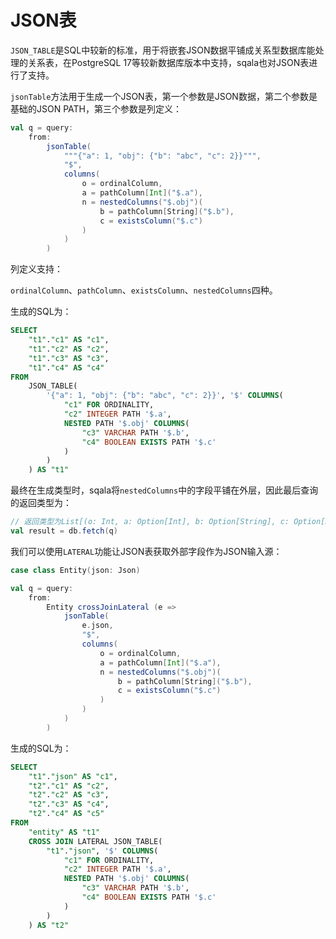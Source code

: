 # JSON表

`JSON_TABLE`是SQL中较新的标准，用于将嵌套JSON数据平铺成关系型数据库能处理的关系表，在PostgreSQL 17等较新数据库版本中支持，sqala也对JSON表进行了支持。

`jsonTable`方法用于生成一个JSON表，第一个参数是JSON数据，第二个参数是基础的JSON PATH，第三个参数是列定义：

```scala
val q = query:
    from:
        jsonTable(
            """{"a": 1, "obj": {"b": "abc", "c": 2}}""",
            "$",
            columns(
                o = ordinalColumn,
                a = pathColumn[Int]("$.a"),
                n = nestedColumns("$.obj")(
                    b = pathColumn[String]("$.b"),
                    c = existsColumn("$.c")
                )
            )
        )
```

列定义支持：

`ordinalColumn`、`pathColumn`、`existsColumn`、`nestedColumns`四种。

生成的SQL为：

```sql
SELECT
    "t1"."c1" AS "c1",
    "t1"."c2" AS "c2",
    "t1"."c3" AS "c3",
    "t1"."c4" AS "c4"
FROM
    JSON_TABLE(
        '{"a": 1, "obj": {"b": "abc", "c": 2}}', '$' COLUMNS(
            "c1" FOR ORDINALITY,
            "c2" INTEGER PATH '$.a',
            NESTED PATH '$.obj' COLUMNS(
                "c3" VARCHAR PATH '$.b',
                "c4" BOOLEAN EXISTS PATH '$.c'
            )
        )
    ) AS "t1"
```

最终在生成类型时，sqala将`nestedColumns`中的字段平铺在外层，因此最后查询的返回类型为：

```scala
// 返回类型为List[(o: Int, a: Option[Int], b: Option[String], c: Option[Boolean])]
val result = db.fetch(q)
```

我们可以使用`LATERAL`功能让JSON表获取外部字段作为JSON输入源：

```scala
case class Entity(json: Json)

val q = query:
    from:
        Entity crossJoinLateral (e =>
            jsonTable(
                e.json,
                "$",
                columns(
                    o = ordinalColumn,
                    a = pathColumn[Int]("$.a"),
                    n = nestedColumns("$.obj")(
                        b = pathColumn[String]("$.b"),
                        c = existsColumn("$.c")
                    )
                )
            )
        )
```

生成的SQL为：

```sql
SELECT
    "t1"."json" AS "c1",
    "t2"."c1" AS "c2",
    "t2"."c2" AS "c3",
    "t2"."c3" AS "c4",
    "t2"."c4" AS "c5"
FROM
    "entity" AS "t1"
    CROSS JOIN LATERAL JSON_TABLE(
        "t1"."json", '$' COLUMNS(
            "c1" FOR ORDINALITY,
            "c2" INTEGER PATH '$.a',
            NESTED PATH '$.obj' COLUMNS(
                "c3" VARCHAR PATH '$.b',
                "c4" BOOLEAN EXISTS PATH '$.c'
            )
        )
    ) AS "t2"
```